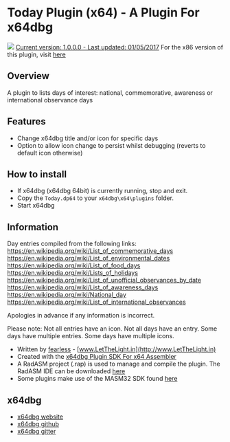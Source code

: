 # Today Plugin (x64) - A Plugin For x64dbg

![](https://github.com/mrfearless/Today-Plugin-x64/blob/master/images/Today.png) [Current version: 1.0.0.0 - Last updated: 01/05/2017](https://github.com/mrfearless/Today-Plugin-x64/releases/latest) For the x86 version of this plugin, visit [here](https://github.com/mrfearless/Today-Plugin-x86)

## Overview

A plugin to lists days of interest: national, commemorative, awareness or international observance days

## Features

* Change x64dbg title and/or icon for specific days
* Option to allow icon change to persist whilst debugging (reverts to default icon otherwise)

## How to install

* If x64dbg (x64dbg 64bit) is currently running, stop and exit.
* Copy the `Today.dp64` to your `x64dbg\x64\plugins` folder.
* Start x64dbg

## Information

Day entries compiled from the following links:
https://en.wikipedia.org/wiki/List_of_commemorative_days
https://en.wikipedia.org/wiki/List_of_environmental_dates
https://en.wikipedia.org/wiki/List_of_food_days
https://en.wikipedia.org/wiki/Lists_of_holidays
https://en.wikipedia.org/wiki/List_of_unofficial_observances_by_date
https://en.wikipedia.org/wiki/List_of_awareness_days
https://en.wikipedia.org/wiki/National_day
https://en.wikipedia.org/wiki/List_of_international_observances

Apologies in advance if any information is incorrect.

Please note: Not all entries have an icon. Not all days have an entry. Some days have multiple entries. Some days have multiple icons.

* Written by [fearless](https://github.com/mrfearless)  - [www.LetTheLight.in](http://www.LetTheLight.in)
* Created with the [x64dbg Plugin SDK For x64 Assembler](https://github.com/mrfearless/x64dbg-Plugin-SDK-For-x64-Assembler)
* A RadASM project (.rap) is used to manage and compile the plugin. The RadASM IDE can be downloaded [here](http://www.softpedia.com/get/Programming/File-Editors/RadASM.shtml)
* Some plugins make use of the MASM32 SDK found [here](http://www.masm32.com/masmdl.htm)

## x64dbg
* [x64dbg website](http://x64dbg.com)
* [x64dbg github](https://github.com/x64dbg/x64dbg)
* [x64dbg gitter](https://gitter.im/x64dbg/x64dbg)